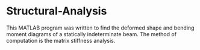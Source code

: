 # Structural-Analysis

This MATLAB program was written to find the deformed shape and bending moment diagrams of a statically indeterminate beam. The method of computation is the matrix stiffness analysis. 
